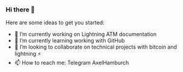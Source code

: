 ### Hi there 👋

<!--
**AxelHamburch/AxelHamburch** is a ✨ _special_ ✨ repository because its `README.md` (this file) appears on your GitHub profile. -->

Here are some ideas to get you started:

- 🔭 I’m currently working on Lightning ATM documentation
- 🌱 I’m currently learning working with GitHub
- 👯 I’m looking to collaborate on technical projects with bitcoin and lightning ⚡
- 📫 How to reach me: Telegram AxelHamburch

